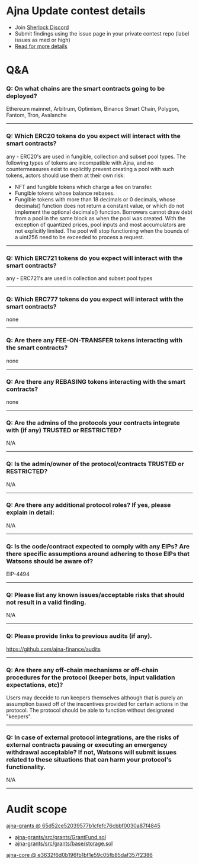 
# Ajna Update contest details

- Join [Sherlock Discord](https://discord.gg/MABEWyASkp)
- Submit findings using the issue page in your private contest repo (label issues as med or high)
- [Read for more details](https://docs.sherlock.xyz/audits/watsons)

# Q&A

### Q: On what chains are the smart contracts going to be deployed?
Ethereum mainnet, Arbitrum, Optimism, Binance Smart Chain, Polygon, Fantom, Tron, Avalanche
___

### Q: Which ERC20 tokens do you expect will interact with the smart contracts? 
any - ERC20's are used in fungible, collection and subset pool types.
The following types of tokens are incompatible with Ajna, and no countermeasures exist to explicitly prevent creating a pool with such tokens, actors should use them at their own risk:
* NFT and fungible tokens which charge a fee on transfer.
* Fungible tokens whose balance rebases.
* Fungible tokens with more than 18 decimals or 0 decimals, whose decimals() function does not return a constant value, or which do not implement the optional decimals() function.
Borrowers cannot draw debt from a pool in the same block as when the pool was created.
With the exception of quantized prices, pool inputs and most accumulators are not explicitly limited. The pool will stop functioning when the bounds of a uint256 need to be exceeded to process a request.
___

### Q: Which ERC721 tokens do you expect will interact with the smart contracts? 
any - ERC721's are used in collection and subset pool types
___

### Q: Which ERC777 tokens do you expect will interact with the smart contracts? 
none
___

### Q: Are there any FEE-ON-TRANSFER tokens interacting with the smart contracts?
none
___

### Q: Are there any REBASING tokens interacting with the smart contracts?
none
___

### Q: Are the admins of the protocols your contracts integrate with (if any) TRUSTED or RESTRICTED?
N/A
___

### Q: Is the admin/owner of the protocol/contracts TRUSTED or RESTRICTED?
N/A
___

### Q: Are there any additional protocol roles? If yes, please explain in detail:
N/A
___

### Q: Is the code/contract expected to comply with any EIPs? Are there specific assumptions around adhering to those EIPs that Watsons should be aware of?
EIP-4494
___

### Q: Please list any known issues/acceptable risks that should not result in a valid finding.
N/A
___

### Q: Please provide links to previous audits (if any).
https://github.com/ajna-finance/audits
___

### Q: Are there any off-chain mechanisms or off-chain procedures for the protocol (keeper bots, input validation expectations, etc)?
Users may deceide to run keepers themselves although that is purely an assumption based off of the inscentives provided for certain actions in the protocol. The protocol should be able to function without designated "keepers".
___

### Q: In case of external protocol integrations, are the risks of external contracts pausing or executing an emergency withdrawal acceptable? If not, Watsons will submit issues related to these situations that can harm your protocol's functionality.
N/A
___



# Audit scope

[ajna-grants @ 65d52ce52039577b1cfefc76cbbf0030a87f4845](https://github.com/ajna-finance/ajna-grants/tree/65d52ce52039577b1cfefc76cbbf0030a87f4845)
- [ajna-grants/src/grants/GrantFund.sol](ajna-grants/src/grants/GrantFund.sol)
- [ajna-grants/src/grants/base/storage.sol](ajna-grants/src/grants/base/storage.sol)


[ajna-core @ e3632f6d0b196fb1bf1e59c05fb85daf357f2386](https://github.com/ajna-finance/ajna-core/tree/e3632f6d0b196fb1bf1e59c05fb85daf357f2386)

